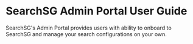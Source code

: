 # SearchSG Admin Portal User Guide

SearchSG's Admin Portal provides users with ability to onboard to SearchSG and manage your search configurations on your own.